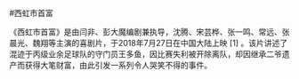 #西虹市首富

《西虹市首富》是由闫非、彭大魔编剧兼执导，沈腾、宋芸桦、张一鸣、常远、张晨光、魏翔等主演的喜剧片，于2018年7月27日在中国大陆上映 [1]  。该片讲述了混迹于丙级业余足球队的守门员王多鱼，因比赛失利被开除离队，却因继承二爷遗产而获得大笔财富，由此引发一系列令人哭笑不得的事件。
